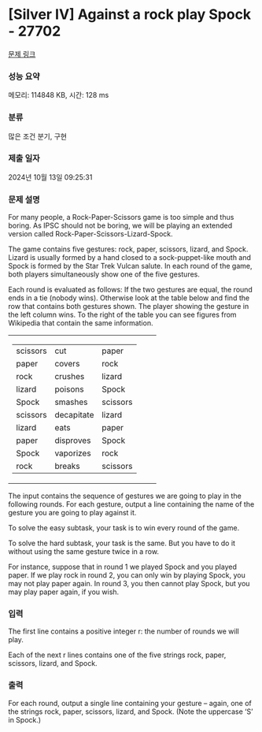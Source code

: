 # [Silver IV] Against a rock play Spock - 27702 

[문제 링크](https://www.acmicpc.net/problem/27702) 

### 성능 요약

메모리: 114848 KB, 시간: 128 ms

### 분류

많은 조건 분기, 구현

### 제출 일자

2024년 10월 13일 09:25:31

### 문제 설명

<p>For many people, a Rock-Paper-Scissors game is too simple and thus boring. As IPSC should not be boring, we will be playing an extended version called Rock-Paper-Scissors-Lizard-Spock.</p>

<p>The game contains five gestures: rock, paper, scissors, lizard, and Spock. Lizard is usually formed by a hand closed to a sock-puppet-like mouth and Spock is formed by the Star Trek Vulcan salute. In each round of the game, both players simultaneously show one of the five gestures.</p>

<p>Each round is evaluated as follows: If the two gestures are equal, the round ends in a tie (nobody wins). Otherwise look at the table below and find the row that contains both gestures shown. The player showing the gesture in the left column wins. To the right of the table you can see figures from Wikipedia that contain the same information.</p>

<table class="table table-bordered td-center td-middle">
	<tbody>
		<tr>
			<td>
			<table class="table table-bordered">
				<tbody>
					<tr>
						<td>scissors</td>
						<td>cut</td>
						<td>paper</td>
					</tr>
					<tr>
						<td>paper</td>
						<td>covers</td>
						<td>rock</td>
					</tr>
					<tr>
						<td>rock</td>
						<td>crushes</td>
						<td>lizard</td>
					</tr>
					<tr>
						<td>lizard</td>
						<td>poisons</td>
						<td>Spock</td>
					</tr>
					<tr>
						<td>Spock</td>
						<td>smashes</td>
						<td>scissors</td>
					</tr>
					<tr>
						<td>scissors</td>
						<td>decapitate</td>
						<td>lizard</td>
					</tr>
					<tr>
						<td>lizard</td>
						<td>eats</td>
						<td>paper</td>
					</tr>
					<tr>
						<td>paper</td>
						<td>disproves</td>
						<td>Spock</td>
					</tr>
					<tr>
						<td>Spock</td>
						<td>vaporizes</td>
						<td>rock</td>
					</tr>
					<tr>
						<td>rock</td>
						<td>breaks</td>
						<td>scissors</td>
					</tr>
				</tbody>
			</table>
			</td>
			<td><img alt="" src="https://upload.acmicpc.net/62441144-7b7b-4188-9585-301a1dc6c6d0/-/preview/"></td>
			<td><img alt="" src="https://upload.acmicpc.net/d155aaa6-1604-4cad-8490-fea545cfdeb0/-/preview/"></td>
		</tr>
	</tbody>
</table>

<p>The input contains the sequence of gestures we are going to play in the following rounds. For each gesture, output a line containing the name of the gesture you are going to play against it.</p>

<p>To solve the easy subtask, your task is to win every round of the game.</p>

<p>To solve the hard subtask, your task is the same. But you have to do it without using the same gesture twice in a row.</p>

<p>For instance, suppose that in round 1 we played Spock and you played paper. If we play rock in round 2, you can only win by playing Spock, you may not play paper again. In round 3, you then cannot play Spock, but you may play paper again, if you wish.</p>

### 입력 

 <p>The first line contains a positive integer r: the number of rounds we will play.</p>

<p>Each of the next r lines contains one of the five strings rock, paper, scissors, lizard, and Spock.</p>

### 출력 

 <p>For each round, output a single line containing your gesture – again, one of the strings rock, paper, scissors, lizard, and Spock. (Note the uppercase ‘S’ in Spock.)</p>


